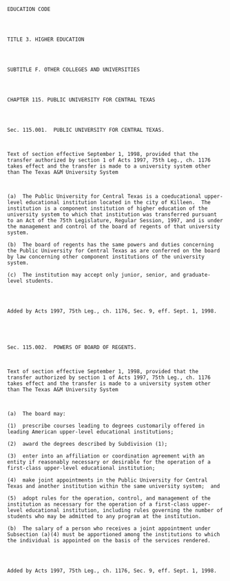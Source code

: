 ﻿
    
    
    	
    					
    
    
    EDUCATION CODE
    
      
    
    
    TITLE 3. HIGHER EDUCATION
    
      
    
    
    SUBTITLE F. OTHER COLLEGES AND UNIVERSITIES
    
      
    
    
    CHAPTER 115. PUBLIC UNIVERSITY FOR CENTRAL TEXAS
    
      
    
    
    Sec. 115.001.  PUBLIC UNIVERSITY FOR CENTRAL TEXAS.  
    
     
    
    Text of section effective September 1, 1998, provided that the transfer authorized by section 1 of Acts 1997, 75th Leg., ch. 1176 takes effect and the transfer is made to a university system other than The Texas A&M University System
    
     
    
    (a)  The Public University for Central Texas is a coeducational upper-level educational institution located in the city of Killeen.  The institution is a component institution of higher education of the university system to which that institution was transferred pursuant to an Act of the 75th Legislature, Regular Session, 1997, and is under the management and control of the board of regents of that university system.
    
    (b)  The board of regents has the same powers and duties concerning the Public University for Central Texas as are conferred on the board by law concerning other component institutions of the university system.
    
    (c)  The institution may accept only junior, senior, and graduate-level students.
    
    
    
    
    Added by Acts 1997, 75th Leg., ch. 1176, Sec. 9, eff. Sept. 1, 1998.
    
    
    
    
    
    Sec. 115.002.  POWERS OF BOARD OF REGENTS.  
    
     
    
    Text of section effective September 1, 1998, provided that the transfer authorized by section 1 of Acts 1997, 75th Leg., ch. 1176 takes effect and the transfer is made to a university system other than The Texas A&M University System
    
     
    
    (a)  The board may:
    
    (1)  prescribe courses leading to degrees customarily offered in leading American upper-level educational institutions;
    
    (2)  award the degrees described by Subdivision (1);
    
    (3)  enter into an affiliation or coordination agreement with an entity if reasonably necessary or desirable for the operation of a first-class upper-level educational institution;
    
    (4)  make joint appointments in the Public University for Central Texas and another institution within the same university system;  and
    
    (5)  adopt rules for the operation, control, and management of the institution as necessary for the operation of a first-class upper-level educational institution, including rules governing the number of students who may be admitted to any program at the institution.
    
    (b)  The salary of a person who receives a joint appointment under Subsection (a)(4) must be apportioned among the institutions to which the individual is appointed on the basis of the services rendered.
    
    
    
    
    Added by Acts 1997, 75th Leg., ch. 1176, Sec. 9, eff. Sept. 1, 1998.
    
    
    
    
    				
